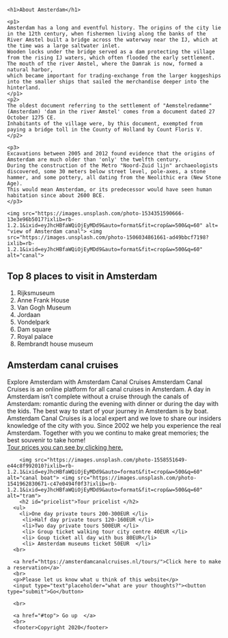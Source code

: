 <!DOCTYPE html>
<html lang="en">
<head>
    <meta charset="UTF-8">
    <meta name="viewport" content="width=device-width, initial-scale=1.0">
    <title>Amsterdam trough centuries</title>
</head>
<body>

    <h1>About Amsterdam</h1>

    <p1>
    Amsterdam has a long and eventful history. The origins of the city lie in the 12th century, when fishermen living along the banks of the River Amstel built a bridge across the waterway near the IJ, which at the time was a large saltwater inlet. 
    Wooden locks under the bridge served as a dam protecting the village from the rising IJ waters, which often flooded the early settlement. The mouth of the river Amstel, where the Damrak is now, formed a natural harbor,
    which became important for trading-exchange from the larger koggeships into the smaller ships that sailed the merchandise deeper into the hinterland.
    </p1>
    <p2>
    The oldest document referring to the settlement of "Aemstelredamme" (Amsterdam) 'dam in the river Amstel' comes from a document dated 27 October 1275 CE. 
    Inhabitants of the village were, by this document, exempted from paying a bridge toll in the County of Holland by Count Floris V.
    </p2>
    
    <p3>
    Excavations between 2005 and 2012 found evidence that the origins of Amsterdam are much older than 'only' the twelfth century.
    During the construction of the Metro "Noord-Zuid lijn" archaeologists discovered, some 30 meters below street level, pole-axes, a stone hammer, and some pottery, all dating from the Neolithic era (New Stone Age). 
    This would mean Amsterdam, or its predecessor would have seen human habitation since about 2600 BCE.
    </p3>

    <img src="https://images.unsplash.com/photo-1534351590666-13e3e96b5017?ixlib=rb-1.2.1&ixid=eyJhcHBfaWQiOjEyMDd9&auto=format&fit=crop&w=500&q=60" alt= "view of Amsterdam canal"> <img src="https://images.unsplash.com/photo-1506034861661-ad49bbcf7198?ixlib=rb-1.2.1&ixid=eyJhcHBfaWQiOjEyMDd9&auto=format&fit=crop&w=500&q=60" alt="canal">
   <h2> Top 8 places to visit in Amsterdam</h2> 
    <ol>
        <li>Rijksmuseum </li> 
         <li>Anne Frank House </li> 
         <li>Van Gogh Museum  </li> 
         <li> Jordaan </li> 
         <li> Vondelpark </li> 
         <li> Dam square  </li> 
         <li> Royal palace </li> 
         <li> Rembrandt house museum </li> 
      </ol>
      <h2>Amsterdam canal cruises</h2>
      <p>Explore Amsterdam with Amsterdam Canal Cruises
      Amsterdam Canal Cruises is an online platform for all canal cruises in Amsterdam. A day in Amsterdam isn’t complete without a cruise through the canals of Amsterdam: romantic during the evening with dinner or during the day with the kids. The best way to start of your journey in Amsterdam is by boat. Amsterdam Canal Cruises is a local expert and we love to share our insiders knowledge of the city with you. Since 2002 we help you experience the real Amsterdam. Together with you we continu to make great memories; the best souvenir to take home!
        <br>
       <a href="#pricelist"> Tour prices you can see by clicking here. </a> 
        </p>

        <img src="https://images.unsplash.com/photo-1558551649-e44c8f992010?ixlib=rb-1.2.1&ixid=eyJhcHBfaWQiOjEyMDd9&auto=format&fit=crop&w=500&q=60" alt="canal boat"> <img src="https://images.unsplash.com/photo-1541962830671-c47e0494f0f3?ixlib=rb-1.2.1&ixid=eyJhcHBfaWQiOjEyMDd9&auto=format&fit=crop&w=500&q=60" alt="tram">
        <h2 id="pricelist">Tour pricelist </h2>
      <ul>
        <li>One day private tours 200-300EUR </li> 
         <li>Half day private tours 120-160EUR </li> 
         <li>Two day private tours 500EUR </li> 
         <li> Group ticket walking tour city centre 40EUR </li> 
         <li> Goup ticket all day with bus 80EUR</li> 
         <li> Amsterdam museums ticket 50EUR  </li> 
      <br>
     
      <a href="https://amsterdamcanalcruises.nl/tours/">Click here to make a reservation</a>`
      <br>
      <p>Please let us know what u think of this website</p> 
      <input type="text"placeholder="what are your thoughts?"><button type="submit">Go</button>
     
      <br>

      <a href="#top"> Go up  </a> 
      <br>
      <footer>Copyright 2020</footer>
</body>
</html>
